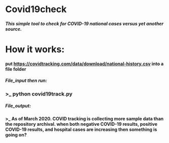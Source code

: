 # Covid19check
##### This simple tool to check for COVID-19 national cases versus yet another source. 

# How it works: 
#### put https://covidtracking.com/data/download/national-history.csv into a file folder
##### File_input then run:

### >_ python covid19track.py 

##### File_output:

#### >_ As of March 2020. COVID tracking is collecting more sample data than the repository archival. when both negative COVID-19 results, positive COVID-19 results, and hospital cases are increasing then something is going on?

